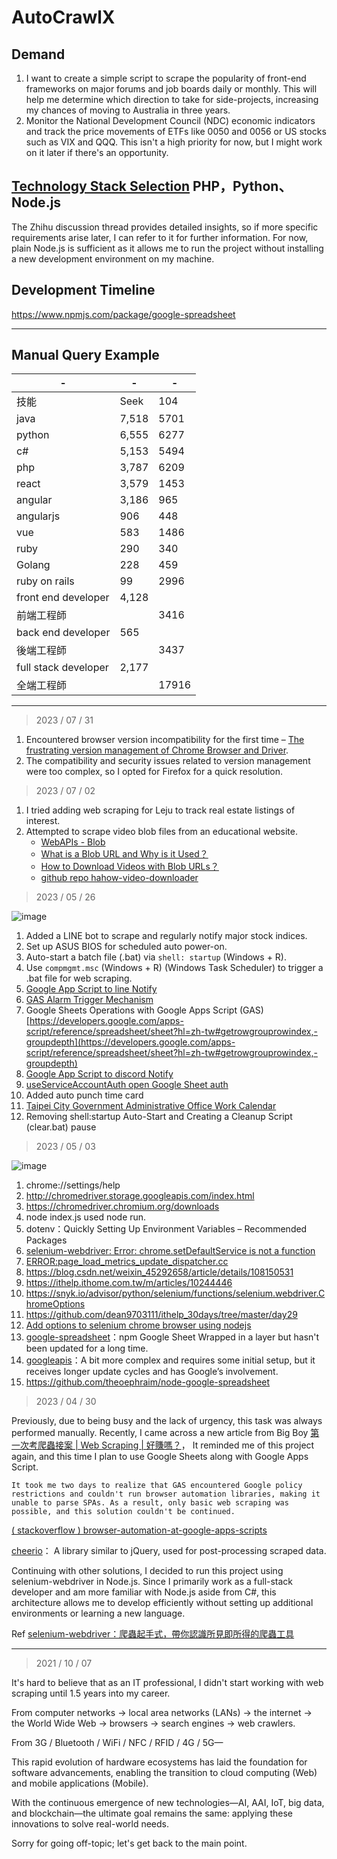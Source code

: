 # AutoCrawlX

## Demand

1. I want to create a simple script to scrape the popularity of front-end frameworks on major forums and job boards daily or monthly. This will help me determine which direction to take for side-projects, increasing my chances of moving to Australia in three years.
2. Monitor the National Development Council (NDC) economic indicators and track the price movements of ETFs like 0050 and 0056 or US stocks such as VIX and QQQ. This isn't a high priority for now, but I might work on it later if there's an opportunity.

## [Technology Stack Selection](https://www.zhihu.com/question/23643061) PHP，Python、Node.js

The Zhihu discussion thread provides detailed insights, so if more specific requirements arise later, I can refer to it for further information. For now, plain Node.js is sufficient as it allows me to run the project without installing a new development environment on my machine.

## Development Timeline

https://www.npmjs.com/package/google-spreadsheet

---

## Manual Query Example

|-|-|-|
|-|-|-|
|技能|Seek|104|
|java|7,518|5701|
|python|6,555|6277|
|c#|5,153|5494|
|php|3,787|6209|
|react|3,579|1453|
|angular|3,186|965|
|angularjs|906|448|
|vue|583|1486|
|ruby|290|340|
|Golang|228|459|
|ruby on rails|99|2996|
|front end developer|4,128|||
|前端工程師||3416|
|back end developer|565||
|後端工程師||3437|
|full stack developer|2,177|||
|全端工程師||17916||

------

> 2023 / 07 / 31

1. Encountered browser version incompatibility for the first time – [The frustrating version management of Chrome Browser and Driver](https://vocus.cc/article/620e7e14fd897800015b1643).
2. The compatibility and security issues related to version management were too complex, so I opted for Firefox for a quick resolution.

> 2023 / 07 / 02

1. I tried adding web scraping for Leju to track real estate listings of interest.
2. Attempted to scrape video blob files from an educational website.
   * [WebAPIs - Blob](https://ithelp.ithome.com.tw/articles/10246325)
   * [What is a Blob URL and Why is it Used？](https://stackoverflow.com/questions/30864573/what-is-a-blob-url-and-why-it-is-used)
   * [How to Download Videos with Blob URLs？](https://www.alphr.com/download-video-blob-url/)
   * [github repo hahow-video-downloader](https://github.com/techmovie/hahow-video-downloader)

> 2023 / 05 / 26

![image](https://github.com/johch3n611u/Side-Project-Try-Some-Spider/assets/46659635/21c783d2-c486-4ce2-b78b-21a33b8a3558)

1. Added a LINE bot to scrape and regularly notify major stock indices.
2. Set up ASUS BIOS for scheduled auto power-on.
3. Auto-start a batch file (.bat) via `shell: startup` (Windows + R).
4. Use `compmgmt.msc` (Windows + R) (Windows Task Scheduler) to trigger a .bat file for web scraping.
5. [Google App Script to line Notify](https://github.com/dang113108/591_rent)
6. [GAS Alarm Trigger Mechanism](https://hackmd.io/@ugm/rJiUa4WsH)
7. Google Sheets Operations with Google Apps Script (GAS) [https://developers.google.com/apps-script/reference/spreadsheet/sheet?hl=zh-tw#getrowgrouprowindex,-groupdepth](https://developers.google.com/apps-script/reference/spreadsheet/sheet?hl=zh-tw#getrowgrouprowindex,-groupdepth)
5. [Google App Script to discord Notify](https://stackoverflow.com/questions/47639463/send-message-to-discord-via-google-apps-script)
6. [useServiceAccountAuth open Google Sheet auth](https://ithelp.ithome.com.tw/articles/10234325)
7. Added auto punch time card
7. [Taipei City Government Administrative Office Work Calendar](https://data.gov.tw/dataset/145708)
8. Removing shell:startup Auto-Start and Creating a Cleanup Script (clear.bat) pause

> 2023 / 05 / 03

![image](https://github.com/johch3n611u/Side-Project-Try-Some-Spider/assets/46659635/aefe8a5b-55b5-4bcf-ad7f-d38d0b04d413)

1. chrome://settings/help
2. http://chromedriver.storage.googleapis.com/index.html
3. https://chromedriver.chromium.org/downloads
4. node index.js used node run.
5. dotenv：Quickly Setting Up Environment Variables – Recommended Packages
6. [selenium-webdriver: Error: chrome.setDefaultService is not a function](https://stackoverflow.com/questions/72993126/selenium-webdriver-error-chrome-setdefaultservice-is-not-a-function)
7. [ERROR:page_load_metrics_update_dispatcher.cc](https://stackoverflow.com/questions/75830184/errorpage-load-metrics-update-dispatcher-cc194-invalid-first-paint-error-usi)
8. https://blog.csdn.net/weixin_45292658/article/details/108150531
9. https://ithelp.ithome.com.tw/m/articles/10244446
10. https://snyk.io/advisor/python/selenium/functions/selenium.webdriver.ChromeOptions
11. https://github.com/dean9703111/ithelp_30days/tree/master/day29
12. [Add options to selenium chrome browser using nodejs](https://stackoverflow.com/questions/72839494/add-options-to-selenium-chrome-browser-using-nodejs)
13. [google-spreadsheet](https://ithelp.ithome.com.tw/m/articles/10234325)：npm Google Sheet Wrapped in a layer but hasn't been updated for a long time.
14. [googleapis](https://github.com/dean9703111/ithelp_30days/blob/master/day29/tools/google_sheets/index.js)：A bit more complex and requires some initial setup, but it receives longer update cycles and has Google’s involvement.
15. https://github.com/theoephraim/node-google-spreadsheet

> 2023 / 04 / 30

Previously, due to being busy and the lack of urgency, this task was always performed manually. Recently, I came across a new article from Big Boy [第一次考爬蟲接案 | Web Scraping | 好賺嗎？](https://www.youtube.com/watch?v=PWAjaEeaaMM&ab_channel=BigBoyCanCode)， It reminded me of this project again, and this time I plan to use Google Sheets along with Google Apps Script.

`It took me two days to realize that GAS encountered Google policy restrictions and couldn't run browser automation libraries, making it unable to parse SPAs. As a result, only basic web scraping was possible, and this solution couldn't be continued.`

[( stackoverflow ) browser-automation-at-google-apps-scripts](https://stackoverflow.com/questions/75664595/browser-automation-at-google-apps-scripts)

[cheerio](https://www.wfublog.com/2019/11/google-apps-script-parse-html-xml-cheerio.html)： A library similar to jQuery, used for post-processing scraped data.

Continuing with other solutions, I decided to run this project using selenium-webdriver in Node.js. Since I primarily work as a full-stack developer and am more familiar with Node.js aside from C#, this architecture allows me to develop efficiently without setting up additional environments or learning a new language.

Ref [selenium-webdriver：爬蟲起手式，帶你認識所見即所得的爬蟲工具](https://ithelp.ithome.com.tw/m/articles/10241791)

---

> 2021 / 10 / 07

It's hard to believe that as an IT professional, I didn't start working with web scraping until 1.5 years into my career.

From computer networks → local area networks (LANs) → the internet → the World Wide Web → browsers → search engines → web crawlers.

From 3G / Bluetooth / WiFi / NFC / RFID / 4G / 5G—

This rapid evolution of hardware ecosystems has laid the foundation for software advancements, enabling the transition to cloud computing (Web) and mobile applications (Mobile).

With the continuous emergence of new technologies—AI, AAI, IoT, big data, and blockchain—the ultimate goal remains the same: applying these innovations to solve real-world needs.

Sorry for going off-topic; let's get back to the main point.
